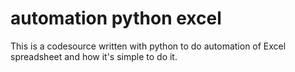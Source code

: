 # automation python excel

This is a codesource written with python to do automation of 
Excel spreadsheet and how it's simple to do it.
